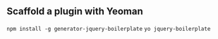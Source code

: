 ##  Scaffold a plugin with Yeoman
```npm install -g generator-jquery-boilerplate```
```yo jquery-boilerplate```
